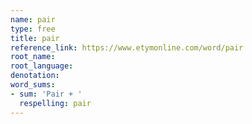 ```yaml
---
name: pair
type: free
title: pair
reference_link: https://www.etymonline.com/word/pair
root_name: 
root_language: 
denotation: 
word_sums:
- sum: 'Pair + '
  respelling: pair
---
```

